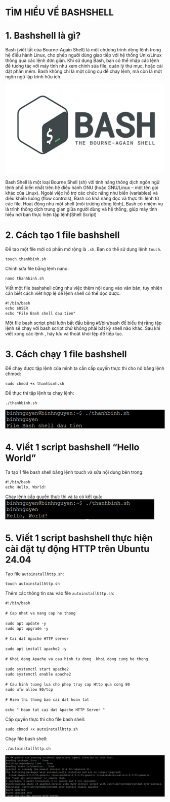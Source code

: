 # TÌM HIỂU VỀ BASHSHELL
# 1. Bashshell là gì?
Bash (viết tắt của Bourne-Again Shell) là một chương trình dòng lệnh trong hệ điều hành Linux, cho phép người dùng giao tiếp với hệ thống Unix/Linux thông qua các lệnh đơn giản. Khi sử dụng Bash, bạn có thể nhập các lệnh để tương tác với máy tính như xem chỉnh sửa file, quản lý thư mục, hoặc cài đặt phần mềm. Bash không chỉ là một công cụ để chạy lệnh, mà còn là một ngôn ngữ lập trình hữu ích.

![](../imgs/1.jpeg)

Bash Shell là một loại Bourne Shell (sh) với tính năng thông dịch ngôn ngữ lệnh phổ biến nhất trên hệ điều hành GNU (hoặc GNU/Linux – một tên gọi khác của Linux). Ngoài việc hỗ trợ các chức năng như biến (variables) và điều khiển luồng (flow controls), Bash có khả năng đọc và thực thi lệnh từ các file. Hoạt động như một shell (môi trường dòng lệnh), Bash có nhiệm vụ là trình thông dịch trung gian giữa người dùng và hệ thống, giúp máy tính hiểu nơi bạn thực hiện tập lệnh(Shell Script)
# 2. Cách tạo 1 file bashshell
Để tạo một file mới có phần mở rộng là `.sh`. Bạn có thể sử dụng lệnh `touch`.
```
touch thanhbinh.sh
```

Chỉnh sửa file bằng lệnh nano:
```
nano thanhbinh.sh
```

Viết một file bashshell cũng như việc thêm nội dung vào văn bản, tuy nhiên cần biết cách viết hợp lệ để lệnh shell có thể đọc được.
```
#!/bin/bash
echo $USER
echo "File Bash shell dau tien"
```
Một file bash script phải luôn bắt đầu bằng #!/bin/bash để biểu thị rằng tập lệnh sẽ chạy với bash script chứ không phải bất kỳ shell nào khác. Sau khi viết xong các lệnh , hãy lưu và thoát khỏi tệp để tiếp tục.
# 3. Cách chạy 1 file bashshell
Để chạy được tập lệnh của mình ta cần cấp quyền thực thi cho nó bằng lệnh chmod:
```
sudo chmod +x thanhbinh.sh
```
Để thực thi tập lệnh ta chạy lệnh:
```
./thanhbinh.sh
```
![](../imgs/2.png)
# 4. Viết 1 script bashshell “Hello World”
Ta tạo 1 file bash shell bằng lệnh touch và sửa nội dung bên trong:
```
#!/bin/bash
echo Hello, World!
```
Chạy lệnh cấp quyền thực thi và ta có kết quả:
![](../imgs/3.png)
# 5. Viết 1 script bashshell thực hiện cài đặt tự động HTTP trên Ubuntu 24.04
Tạo file `autoinstallhttp.sh`:
```
touch autoinstallhttp.sh
```
Thêm các thông tin sau vào file `autoinstallhttp.sh`:
```
#!/bin/bash

# Cap nhat va nang cap he thong

sudo apt update -y
sudo apt upgrade -y

# Cai dat Apache HTTP server

sudo apt install apache2 -y

# Khoi dong Apache va cau hinh tu dong  khoi dong cung he thong

sudo systemctl start apache2
sudo systemctl enable apache2

# Cau hinh tuong lua cho phep truy cap Http qua cong 80
sudo ufw allow 80/tcp

# Hien thi thong bao cai dat hoan tat

echo " Hoan tat cai dat Apache HTTP Server "
```

Cấp quyền thực thi cho file bash shell:
```
sudo chmod +x autoinstallhttp.sh
```
Chạy file bash shell:
```
./autoinstallhttp.sh
```

![](../imgs/4.png)
